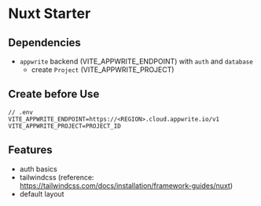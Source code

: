 # Nuxt Starter

## Dependencies
- `appwrite` backend (VITE_APPWRITE_ENDPOINT) with `auth` and `database`
  - create `Project` (VITE_APPWRITE_PROJECT)

## Create before Use
```
// .env
VITE_APPWRITE_ENDPOINT=https://<REGION>.cloud.appwrite.io/v1
VITE_APPWRITE_PROJECT=PROJECT_ID

```

## Features
- auth basics
- tailwindcss (reference: https://tailwindcss.com/docs/installation/framework-guides/nuxt)
- default layout